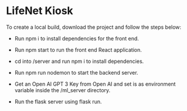 # LifeNet Kiosk

To create a local build, download the project and follow the steps below:

- Run npm i to install dependencies for the front end.
- Run npm start to run the front end React application.

- cd into /server and run npm i to install dependencies.
- Run npm run nodemon to start the backend server.

- Get an Open AI GPT 3 Key from Open AI and set is as environment variable inside the /ml_server directory.
- Run the flask server using flask run.
